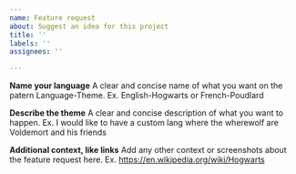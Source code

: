 ```yaml
---
name: Feature request
about: Suggest an idea for this project
title: ''
labels: ''
assignees: ''

---
```


**Name your language**
A clear and concise name of what you want on the patern Language-Theme. Ex. English-Hogwarts or French-Poudlard

**Describe the theme**
A clear and concise description of what you want to happen. Ex. I would like to have a custom lang where the wherewolf are Voldemort and his friends

**Additional context, like links**
Add any other context or screenshots about the feature request here. Ex. https://en.wikipedia.org/wiki/Hogwarts
